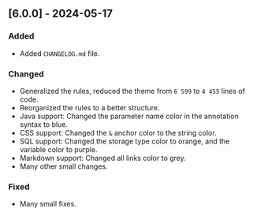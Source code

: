 ## [6.0.0] - 2024-05-17

### Added

- Added `CHANGELOG.md` file.

### Changed

- Generalized the rules, reduced the theme from `6 599` to `4 455` lines of code.
- Reorganized the rules to a better structure.
- Java support: Changed the parameter name color in the annotation syntax to blue.
- CSS support: Changed the `&` anchor color to the string color.
- SQL support: Changed the storage type color to orange, and the variable color to purple.
- Markdown support: Changed all links color to grey.
- Many other small changes.

### Fixed

- Many small fixes.